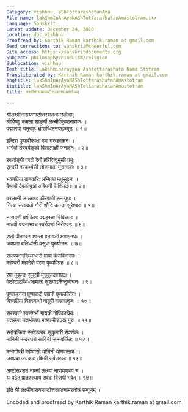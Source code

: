 ```yaml
---
Category: vishhnu, aShTottarashatanAma
File name: lakShmInArAyaNAShTottarashatanAmastotram.itx
Language: Sanskrit
Latest update: December 24, 2018
Location: doc_vishhnu
Proofread by: Karthik Raman karthik.raman at gmail.com
Send corrections to: sanskrit@cheerful.com
Site access: https://sanskritdocuments.org
Subject: philosophy/hinduism/religion
Sublocation: vishhnu
Text title: Lakshminarayana Ashtottarashata Nama Stotram
Transliterated by: Karthik Raman karthik.raman at gmail.com
engtitle: lakShmInArAyaNAShTottarashatanAmastotram
itxtitle: lakShmInArAyaNAShTottarashatanAmastotram
title: लक्ष्मीनारायणाष्टोत्तरशतनामस्तोत्रम्

---
```

  
 श्रीलक्ष्मीनारायणाष्टोत्तरशतनामस्तोत्रम्   
श्रीर्विष्णुः कमला शार्ङ्गी लक्ष्मीर्वैकुण्ठनायकः ।  
पद्मालया चतुर्बाहुः क्षीराब्धितनयाऽच्युतः ॥ १॥  
  
इन्दिरा पुण्डरीकाक्षा रमा गरुडवाहनः ।  
भार्गवी शेषपर्यङ्को विशालाक्षी जनार्दनः ॥ २॥  
  
स्वर्णाङ्गी वरदो देवी हरिरिन्दुमुखी प्रभुः ।  
सुन्दरी नरकध्वंसी लोकमाता मुरान्तकः ॥ ३॥  
  
भक्तप्रिया दानवारिः अम्बिका मधुसूदनः ।  
वैष्णवी देवकीपुत्रो रुक्मिणी केशिमर्दनः ॥ ४॥  
  
वरलक्ष्मी जगन्नाथः कीरवाणी हलायुधः ।  
नित्या सत्यव्रतो गौरी शौरिः कान्ता सुरेश्वरः ॥ ५॥  
  
नारायणी हृषीकेशः पद्महस्ता त्रिविक्रमः ।  
माधवी पद्मनाभश्च स्वर्णवर्णा निरीश्वरः ॥ ६॥  
  
सती पीताम्बरः शान्ता वनमाली क्षमाऽनघः ।  
जयप्रदा बलिध्वंसी वसुधा पुरुषोत्तमः ॥ ७॥  
  
राज्यप्रदाऽखिलाधारो माया कंसविदारणः ।  
महेश्वरी महादेवो परमा पुण्यविग्रहः ॥ ८॥  
  
रमा मुकुन्दः सुमुखी मुचुकुन्दवरप्रदः ।  
वेदवेद्याऽब्धि-जामाता सुरूपाऽर्केन्दुलोचनः ॥ ९॥  
  
पुण्याङ्गना पुण्यपादो पावनी पुण्यकीर्तनः ।  
विश्वप्रिया विश्वनाथो वाग्रूपी वासवानुजः ॥ १०॥  
  
सरस्वती स्वर्णगर्भो गायत्री गोपिकाप्रियः ।  
यज्ञरूपा यज्ञभोक्ता भक्ताभीष्टप्रदा गुरुः ॥ ११॥  
  
स्तोत्रक्रिया स्तोत्रकारः सुकुमारी सवर्णकः ।  
मानिनी मन्दरधरो सावित्री जन्मवर्जितः ॥ १२॥  
  
मन्त्रगोप्त्री महेष्वासो योगिनी योगवल्लभः ।  
जयप्रदा जयकरः रक्षित्री सर्वरक्षकः ॥ १३॥  
  
अष्टोत्तरशतं नाम्नां लक्ष्म्या नारायणस्य च ।  
यः पठेत् प्रातरुत्थाय सर्वदा विजयी भवेत् ॥ १४॥  
  
इति श्री लक्ष्मीनारायणाष्टोत्तरशतनामस्तोत्रं सम्पूर्णम् ।  
  
  
Encoded and proofread by Karthik Raman karthik.raman at gmail.com  
  
